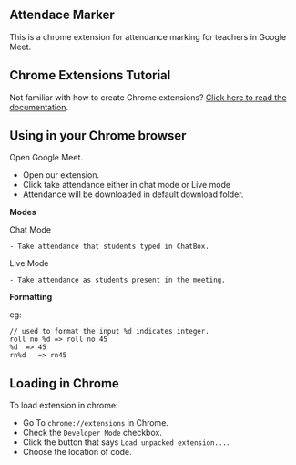 ## Attendace Marker

This is a chrome extension for attendance marking for teachers in Google Meet.

## Chrome Extensions Tutorial

Not familiar with how to create Chrome extensions? [Click here to read the documentation](http://developer.chrome.com/extensions/index.html).

## Using in your Chrome browser

Open Google Meet.

- Open our extension.
- Click take attendance either in chat mode or Live mode
- Attendance will be downloaded in default download folder.

 **Modes**
 
   Chat Mode
   
    - Take attendance that students typed in ChatBox.
    
   Live Mode
   
    - Take attendance as students present in the meeting.

**Formatting**

eg:

    // used to format the input %d indicates integer.
    roll no %d => roll no 45
    %d  => 45
    rn%d   => rn45

## Loading in Chrome

To load extension in chrome:

- Go To `chrome://extensions` in Chrome.
- Check the `Developer Mode` checkbox.
- Click the button that says `Load unpacked extension...`.
- Choose the location of code.
